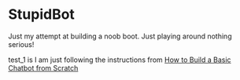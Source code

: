# StupidBot
Just my attempt at building a noob boot. Just playing around nothing serious!

test_1 is I am just following the instructions from [How to Build a Basic Chatbot from Scratch](https://towardsdatascience.com/how-to-build-a-basic-chatbot-from-scratch-f63a2ccf5262)

